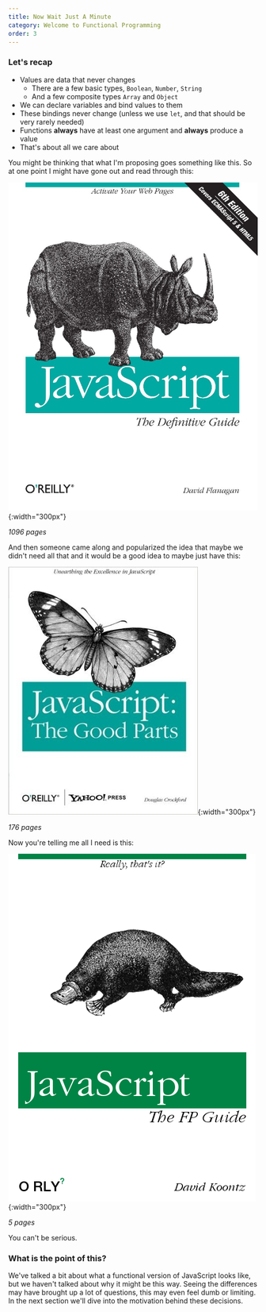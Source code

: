 ```yaml
---
title: Now Wait Just A Minute
category: Welcome to Functional Programming
order: 3
---
```


### Let's recap

- Values are data that never changes
  - There are a few basic types, `Boolean`, `Number`, `String`
  - And a few composite types `Array` and `Object`
- We can declare variables and bind values to them
- These bindings never change (unless we use `let`, and that should be very rarely needed)
- Functions **always** have at least one argument and **always** produce a value
- That's about all we care about

You might be thinking that what I'm proposing goes something like this. So at one point I might have gone out and read through this:

![Javascript The Definitive Guide](/images/js_definitive_guide.jpg){:width="300px"}

_1096 pages_

And then someone came along and popularized the idea that maybe we didn't need all that and it would be a good idea to maybe just have this:

![Javascript The Definitive Guide](/images/js_good_parts.jpg){:width="300px"}

_176 pages_

Now you're telling me all I need is this:

![Javascript The FP Guide](/images/js_fp_guide.png){:width="300px"}

_5 pages_

You can't be serious.

### What is the point of this?

We've talked a bit about what a functional version of JavaScript looks like, but we haven't talked about why it might be this way. Seeing the differences may have brought up a lot of questions, this may even feel dumb or limiting. In the next section we'll dive into the motivation behind these decisions.
